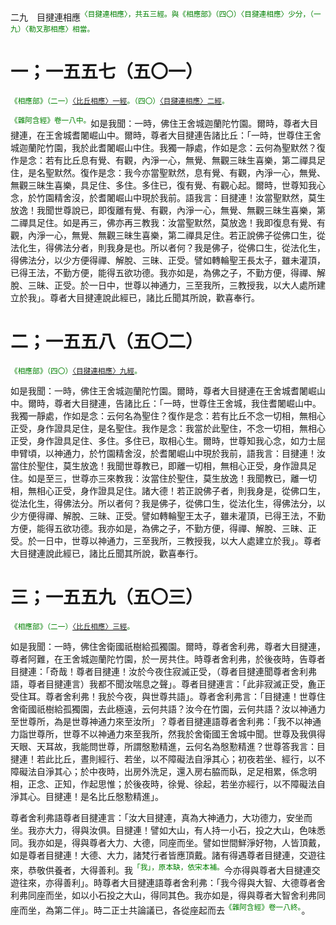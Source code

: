 二九　目揵連相應<sup><font color="green">〈目揵連相應〉，共五三經。與《相應部》（四〇）〈目揵連相應〉少分，（一九）〈勒叉那相應〉相當。</font></sup>

# 一；一五五七（五〇一）

<sup><font color="green">《相應部》（二一）[〈比丘相應〉一經](https://github.com/gwsice/buddhism/blob/master/%E6%97%A9%E6%9C%9F/%E5%8D%97%E4%BC%A0%E7%9B%B8%E5%BA%94%E9%83%A8/02%E5%9B%A0%E7%BC%98%E7%AF%87/21%20%E6%AF%94%E4%B8%98%E7%9B%B8%E5%BA%94.md#21_1)。（四〇）[〈目揵連相應〉二經](https://github.com/gwsice/buddhism/blob/master/%E6%97%A9%E6%9C%9F/%E5%8D%97%E4%BC%A0%E7%9B%B8%E5%BA%94%E9%83%A8/04%E5%85%AD%E5%A4%84%E7%AF%87/40%20%E7%9B%AE%E7%8A%8D%E8%BF%9E%E7%9B%B8%E5%BA%94.md#40_2)。</font></sup>

<sup><font color="green">《雜阿含經》卷一八中。</font></sup>如是我聞：一時，佛住王舍城迦蘭陀竹園。爾時，尊者大目揵連，在王舍城耆闍崛山中。爾時，尊者大目揵連告諸比丘：「一時，世尊住王舍城迦蘭陀竹園，我於此耆闍崛山中住。我獨一靜處，作如是念：云何為聖默然？復作是念：若有比丘息有覺、有觀，內淨一心，無覺、無觀三昧生喜樂，第二禪具足住，是名聖默然。復作是念：我今亦當聖默然，息有覺、有觀，內淨一心，無覺、無觀三昧生喜樂，具足住、多住。多住已，復有覺、有觀心起。爾時，世尊知我心念，於竹園精舍沒，於耆闍崛山中現於我前。語我言：目揵連！汝當聖默然，莫生放逸！我聞世尊說已，即復離有覺、有觀，內淨一心，無覺、無觀三昧生喜樂，第二禪具足住。如是再三，佛亦再三教我：汝當聖默然，莫放逸！我即復息有覺、有觀，內淨一心，無覺、無觀三昧生喜樂，第二禪具足住。若正說佛子從佛口生，從法化生，得佛法分者，則我身是也。所以者何？我是佛子，從佛口生，從法化生，得佛法分，以少方便得禪、解脫、三昧、正受。譬如轉輪聖王長太子，雖未灌頂，已得王法，不勤方便，能得五欲功德。我亦如是，為佛之子，不勤方便，得禪、解脫、三昧、正受。於一日中，世尊以神通力，三至我所，三教授我，以大人處所建立於我」。尊者大目揵連說此經已，諸比丘聞其所說，歡喜奉行。

# 二；一五五八（五〇二）

<sup><font color="green">《相應部》（四〇）[〈目揵連相應〉九經](https://github.com/gwsice/buddhism/blob/master/%E6%97%A9%E6%9C%9F/%E5%8D%97%E4%BC%A0%E7%9B%B8%E5%BA%94%E9%83%A8/04%E5%85%AD%E5%A4%84%E7%AF%87/40%20%E7%9B%AE%E7%8A%8D%E8%BF%9E%E7%9B%B8%E5%BA%94.md#40_9)。</font></sup>

如是我聞：一時，佛住王舍城迦蘭陀竹園。爾時，尊者大目揵連在王舍城耆闍崛山中。爾時，尊者大目揵連，告諸比丘：「一時，世尊住王舍城，我住耆闍崛山中。我獨一靜處，作如是念：云何名為聖住？復作是念：若有比丘不念一切相，無相心正受，身作證具足住，是名聖住。我作是念：我當於此聖住，不念一切相，無相心正受，身作證具足住、多住。多住已，取相心生。爾時，世尊知我心念，如力士屈申臂頃，以神通力，於竹園精舍沒，於耆闍崛山中現於我前，語我言：目揵連！汝當住於聖住，莫生放逸！我聞世尊教已，即離一切相，無相心正受，身作證具足住。如是至三，世尊亦三來教我：汝當住於聖住，莫生放逸！我聞教已，離一切相，無相心正受，身作證具足住。諸大德！若正說佛子者，則我身是，從佛口生，從法化生，得佛法分。所以者何？我是佛子，從佛口生，從法化生，得佛法分，以少方便得禪、解脫、三昧、正受。譬如轉輪聖王太子，雖未灌頂，已得王法，不勤方便，能得五欲功德。我亦如是，為佛之子，不勤方便，得禪、解脫、三昧、正受。於一日中，世尊以神通力，三至我所，三教授我，以大人處建立於我」。尊者大目揵連說此經已，諸比丘聞其所說，歡喜奉行。

# 三；一五五九（五〇三）

<sup><font color="green">《相應部》（二一）[〈比丘相應〉三經](https://github.com/gwsice/buddhism/blob/master/%E6%97%A9%E6%9C%9F/%E5%8D%97%E4%BC%A0%E7%9B%B8%E5%BA%94%E9%83%A8/02%E5%9B%A0%E7%BC%98%E7%AF%87/21%20%E6%AF%94%E4%B8%98%E7%9B%B8%E5%BA%94.md#21_3)。</font></sup>

如是我聞：一時，佛住舍衛國祇樹給孤獨園。爾時，尊者舍利弗，尊者大目揵連，尊者阿難，在王舍城迦蘭陀竹園，於一房共住。時尊者舍利弗，於後夜時，告尊者目揵連：「奇哉！尊者目揵連！汝於今夜住寂滅正受，（尊者目揵連聞尊者舍利弗語，尊者目揵連言）我都不聞汝喘息之聲」。尊者目揵連言：「此非寂滅正受，麁正受住耳。尊者舍利弗！我於今夜，與世尊共語」。尊者舍利弗言：「目揵連！世尊住舍衛國祇樹給孤獨園，去此極遠，云何共語？汝今在竹園，云何共語？汝以神通力至世尊所，為是世尊神通力來至汝所」？尊者目揵連語尊者舍利弗：「我不以神通力詣世尊所，世尊不以神通力來至我所，然我於舍衛國王舍城中聞。世尊及我俱得天眼、天耳故，我能問世尊，所謂慇懃精進，云何名為慇懃精進？世尊答我言：目揵連！若此比丘，晝則經行、若坐，以不障礙法自淨其心；初夜若坐、經行，以不障礙法自淨其心；於中夜時，出房外洗足，還入房右脇而臥，足足相累，係念明相，正念、正知，作起思惟；於後夜時，徐覺、徐起，若坐亦經行，以不障礙法自淨其心。目揵連！是名比丘慇懃精進」。

尊者舍利弗語尊者目揵連言：「汝大目揵連，真為大神通力，大功德力，安坐而坐。我亦大力，得與汝俱。目揵連！譬如大山，有人持一小石，投之大山，色味悉同。我亦如是，得與尊者大力、大德，同座而坐。譬如世間鮮淨好物，人皆頂戴，如是尊者目揵連！大德、大力，諸梵行者皆應頂戴。諸有得遇尊者目揵連，交遊往來，恭敬供養者，大得善利。我<sup><font color="green">「我」，原本缺，依宋本補。</font></sup>今亦得與尊者大目揵連交遊往來，亦得善利」。時尊者大目揵連語尊者舍利弗：「我今得與大智、大德尊者舍利弗同座而坐，如以小石投之大山，得同其色。我亦如是，得與尊者大智舍利弗同座而坐，為第二伴」。時二正士共論議已，各從座起而去<sup><font color="green">《雜阿含經》卷一八終。</font></sup>。